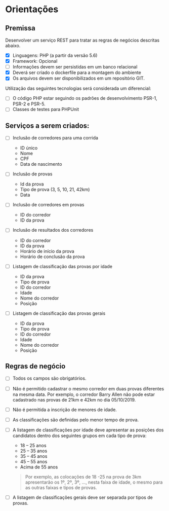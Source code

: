 # Orientações

## Premissa

Desenvolver um serviço REST para tratar as regras de negócios descritas abaixo.
- [x] Linguagens: PHP (a partir da versão 5.6)
- [x] Framework: Opcional
- [ ] Informações devem ser persistidas em um banco relacional
- [x] Deverá ser criado o dockerfile para a montagem do ambiente
- [x] Os arquivos devem ser disponibilizados em um repositório GIT.

Utilização das seguintes tecnologias será considerada um diferencial:
- [ ] O código PHP estar seguindo os padrões de desenvolvimento PSR-1, PSR-2 e PSR-5.
- [ ] Classes de testes para PHPUnit

## Serviços a serem criados:

- [ ] Inclusão de corredores para uma corrida
    - ID único
    - Nome
    - CPF
    - Data de nascimento
- [ ] Inclusão de provas
    - Id da prova
    - Tipo de prova (3, 5, 10, 21, 42km)
    - Data
- [ ] Inclusão de corredores em provas
    - ID do corredor
    - ID da prova
- [ ] Inclusão de resultados dos corredores
    - ID do corredor
    - ID da prova
    - Horário de início da prova
    - Horário de conclusão da prova
- [ ] Listagem de classificação das provas por idade
    - ID da prova
    - Tipo de prova
    - ID do corredor
    - Idade
    - Nome do corredor
    - Posição

- [ ] Listagem de classificação das provas gerais
    - ID da prova
    - Tipo de prova
    - ID do corredor
    - Idade
    - Nome do corredor
    - Posição

## Regras de negócio

- [ ] Todos os campos são obrigatórios.
- [ ] Não é permitido cadastrar o mesmo corredor em duas provas diferentes na mesma data. Por exemplo, o corredor Barry Allen não pode estar cadastrado nas provas de 21km e 42km no dia 05/10/2019.
- [ ] Não é permitida a inscrição de menores de idade.
- [ ] As classificações são definidas pelo menor tempo de prova.
- [ ] A listagem de classificações por idade deve apresentar as posições dos candidatos dentro dos seguintes grupos em cada tipo de prova:
    - 18 – 25 anos
    - 25 – 35 anos
    - 35 – 45 anos
    - 45 – 55 anos
    - Acima de 55 anos
    > Por exemplo, as colocações de 18 -25 na prova de 3km apresentarão os 1º, 2º, 3º, ..., nesta faixa de idade, o mesmo para as outras faixas e tipos de provas.
- [ ] A listagem de classificações gerais deve ser separada por tipos de provas.

